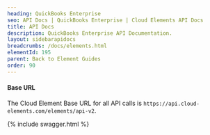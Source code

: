 ```yaml
---
heading: QuickBooks Enterprise
seo: API Docs | QuickBooks Enterprise | Cloud Elements API Docs
title: API Docs
description: QuickBooks Enterprise API Documentation.
layout: sidebarapidocs
breadcrumbs: /docs/elements.html
elementId: 195
parent: Back to Element Guides
order: 90
---
```


#### Base URL

The Cloud Element Base URL for all API calls is `https://api.cloud-elements.com/elements/api-v2`.

{% include swagger.html %}
